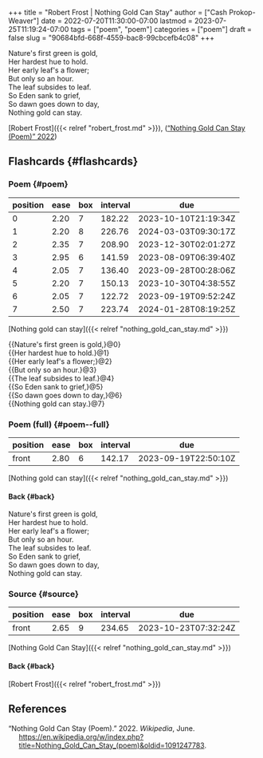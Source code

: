 +++
title = "Robert Frost | Nothing Gold Can Stay"
author = ["Cash Prokop-Weaver"]
date = 2022-07-20T11:30:00-07:00
lastmod = 2023-07-25T11:19:24-07:00
tags = ["poem", "poem"]
categories = ["poem"]
draft = false
slug = "90684bfd-668f-4559-bac8-99cbcefb4c08"
+++

<div class="verse">

Nature's first green is gold,<br />
Her hardest hue to hold.<br />
Her early leaf's a flower;<br />
But only so an hour.<br />
The leaf subsides to leaf.<br />
So Eden sank to grief,<br />
So dawn goes down to day,<br />
Nothing gold can stay.<br />

</div>

[Robert Frost]({{< relref "robert_frost.md" >}}), (<a href="#citeproc_bib_item_1">“Nothing Gold Can Stay (Poem)” 2022</a>)


## Flashcards {#flashcards}


### Poem {#poem}

| position | ease | box | interval | due                  |
|----------|------|-----|----------|----------------------|
| 0        | 2.20 | 7   | 182.22   | 2023-10-10T21:19:34Z |
| 1        | 2.20 | 8   | 226.76   | 2024-03-03T09:30:17Z |
| 2        | 2.35 | 7   | 208.90   | 2023-12-30T02:01:27Z |
| 3        | 2.95 | 6   | 141.59   | 2023-08-09T06:39:40Z |
| 4        | 2.05 | 7   | 136.40   | 2023-09-28T00:28:06Z |
| 5        | 2.20 | 7   | 150.13   | 2023-10-30T04:38:55Z |
| 6        | 2.05 | 7   | 122.72   | 2023-09-19T09:52:24Z |
| 7        | 2.50 | 7   | 223.74   | 2024-01-28T08:19:25Z |

[Nothing gold can stay]({{< relref "nothing_gold_can_stay.md" >}})

<div class="verse">

{{Nature's first green is gold,}@0}<br />
{{Her hardest hue to hold.}@1}<br />
{{Her early leaf's a flower;}@2}<br />
{{But only so an hour.}@3}<br />
{{The leaf subsides to leaf.}@4}<br />
{{So Eden sank to grief,}@5}<br />
{{So dawn goes down to day,}@6}<br />
{{Nothing gold can stay.}@7}<br />

</div>


### Poem (full) {#poem--full}

| position | ease | box | interval | due                  |
|----------|------|-----|----------|----------------------|
| front    | 2.80 | 6   | 142.17   | 2023-09-19T22:50:10Z |

[Nothing gold can stay]({{< relref "nothing_gold_can_stay.md" >}})


#### Back {#back}

<div class="verse">

Nature's first green is gold,<br />
Her hardest hue to hold.<br />
Her early leaf's a flower;<br />
But only so an hour.<br />
The leaf subsides to leaf.<br />
So Eden sank to grief,<br />
So dawn goes down to day,<br />
Nothing gold can stay.<br />

</div>


### Source {#source}

| position | ease | box | interval | due                  |
|----------|------|-----|----------|----------------------|
| front    | 2.65 | 9   | 234.65   | 2023-10-23T07:32:24Z |

[Nothing Gold Can Stay]({{< relref "nothing_gold_can_stay.md" >}})


#### Back {#back}

[Robert Frost]({{< relref "robert_frost.md" >}})

## References

<style>.csl-entry{text-indent: -1.5em; margin-left: 1.5em;}</style><div class="csl-bib-body">
  <div class="csl-entry"><a id="citeproc_bib_item_1"></a>“Nothing Gold Can Stay (Poem).” 2022. <i>Wikipedia</i>, June. <a href="https://en.wikipedia.org/w/index.php?title=Nothing_Gold_Can_Stay_(poem)&oldid=1091247783">https://en.wikipedia.org/w/index.php?title=Nothing_Gold_Can_Stay_(poem)&#38;oldid=1091247783</a>.</div>
</div>
